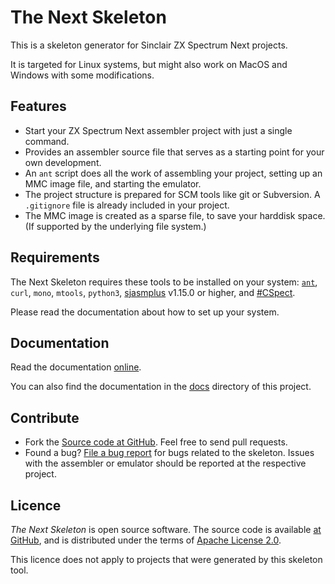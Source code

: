 # The Next Skeleton

This is a skeleton generator for Sinclair ZX Spectrum Next projects.

It is targeted for Linux systems, but might also work on MacOS and Windows with some modifications.

## Features

* Start your ZX Spectrum Next assembler project with just a single command.
* Provides an assembler source file that serves as a starting point for your own development.
* An `ant` script does all the work of assembling your project, setting up an MMC image file, and starting the emulator.
* The project structure is prepared for SCM tools like git or Subversion. A `.gitignore` file is already included in your project.
* The MMC image is created as a sparse file, to save your harddisk space. (If supported by the underlying file system.)

## Requirements

The Next Skeleton requires these tools to be installed on your system: [`ant`](https://ant.apache.org/), `curl`, `mono`, `mtools`, `python3`, [sjasmplus](https://github.com/z00m128/sjasmplus) v1.15.0 or higher, and [#CSpect](http://dailly.blogspot.com/).

Please read the documentation about how to set up your system.

## Documentation

Read the documentation [online](https://shredzone.org/docs/nextskeleton/index.html).

You can also find the documentation in the [docs](docs/) directory of this project.

## Contribute

* Fork the [Source code at GitHub](https://github.com/shred/nextskeleton). Feel free to send pull requests.
* Found a bug? [File a bug report](https://github.com/shred/nextskeleton/issues) for bugs related to the skeleton. Issues with the assembler or emulator should be reported at the respective project.

## Licence

_The Next Skeleton_ is open source software. The source code is available [at GitHub](https://github.com/shred/nextskeleton), and is distributed under the terms of [Apache License 2.0](https://www.apache.org/licenses/LICENSE-2.0).

This licence does not apply to projects that were generated by this skeleton tool.

